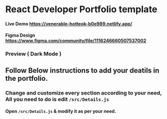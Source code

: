 # React Developer Portfolio template
#### Live Demo https://venerable-hotteok-b0e989.netlify.app/

#### Figma Design https://www.figma.com/community/file/1116246660507537002
### Preview ( Dark Mode )

## Follow Below instructions to add your deatils in the portfolio.

### Change and customize every section according to your need, All you need to do is edit `/src/Details.js`

#### Open `/src/Details.js` & modify it as per your need.


